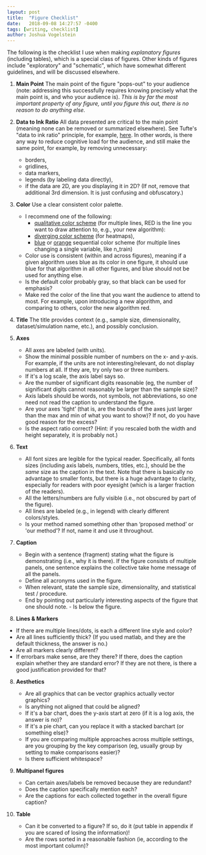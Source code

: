 ```yaml
---
layout: post
title:  "Figure Checklist"
date:   2018-09-08 14:27:57 -0400
tags: [writing, checklist]
author: Joshua Vogelstein
---
```


The following is the checklist I use when making  *explanatory figures* (including tables), which is a special class of figures. Other kinds of figures include "exploratory" and "schematic", which have somewhat different guidelines, and will be discussed elsewhere.


1. **Main Point** The main point of the figure "pops-out" to your audience (note: addressing this  successfully requires knowing precisely what the main point is, and who your audience is). *This is by far the most important property of any figure, until you figure this out, there is no reason to do anything else.*
2. **Data to Ink Ratio** All data presented are critical to the main point (meaning none can be removed or summarized elsewhere). See Tufte's "data to ink ratio" principle, for example, [here](https://medium.com/@plotlygraphs/maximizing-the-data-ink-ratio-in-dashboards-and-slide-deck-7887f7c1fab).  In other words, is there any way to reduce cognitive load for the audience, and still make the same point, for example, by removing unnecessary:
    - borders,
    - gridlines,
    - data markers,
    - legends (by labeling data directly),
    - if the data are 2D, are you displaying it in 2D? (If not, remove that additional 3rd dimension. It is just confusing and obfuscatory.)
  
3. **Color** Use a clear consistent color palette.  
   - I recommend one of the following:
     - [qualitative color scheme](http://colorbrewer2.org/#type=qualitative&scheme=Set1&n=9)  (for multiple lines, RED is the line you want to draw attention to, e.g., your new algorithm): 
     - [diverging color scheme](http://colorbrewer2.org/#type=diverging&scheme=PRGn&n=11) (for heatmaps), 
     - [blue](http://colorbrewer2.org/#type=sequential&scheme=Blues&n=9) or [orange](http://colorbrewer2.org/#type=sequential&scheme=Oranges&n=9) sequential color scheme (for multiple lines changing a single variable, like n_train)
   - Color use is consistent (within and across figures), meaning if a given algorithm uses blue as its color in one figure, it should use blue for that algorithm in all other figures, and blue should not be used for anything else.
   - Is the default color probably gray, so that black can be used for emphasis?
   - Make red the color of the line that you want the audience to attend to most.  For example, upon introducing a new algorithm, and comparing to others, color the new algorithm red. 

4.  **Title** The title provides context (e.g., sample size, dimensionality, dataset/simulation name, etc.), and possibly conclusion.
5.  **Axes**
    - All axes are labeled (with units).
    - Show the minimal possible number of numbers on the x- and y-axis.  For example, if the units are not interesting/relevant, do not display numbers at all.  If they are, try only two or three numbers.  
    - If it's a log scale, the axis label says so.
    - Are the number of significant digits reasonable (eg, the number of significant digits cannot reasonably be larger than the sample size)?
    - Axis labels should be words, not symbols, not abbreviations, so one need not read the caption to understand the figure.
    - Are your axes 'tight’ (that is, are the bounds of the axes just larger than the max and min of what you want to show)? If not, do you have good reason for the excess?
    - Is the aspect ratio correct? (Hint: if you rescaled both the width and height separately, it is probably not.)

6.  **Text**
    - All font sizes are legible for the typical reader. Specifically, all fonts sizes (including axis labels, numbers, titles, etc.), should be the *same* size as the caption in the text.  Note that there is basically no advantage to smaller fonts, but there is a huge advantage to clarity, especially for readers with poor eyesight (which is a larger fraction of the readers).
    - All the letters/numbers are fully visible (i.e., not obscured by part of the figure).
    - All lines are labeled (e.g., in legend) with clearly different colors/styles.
    - Is your method named something other than ‘proposed method’ or 'our method’? If not, name it and use it throughout.

7.  **Caption** 
    - Begin with a sentence (fragment) stating what the figure is demonstrating (i.e., why it is there).  If the figure consists of multiple panels, one sentence explains the collective take home message of all the panels.
    - Define all acronyms used in the figure.
    - When relevant, state the sample size, dimensionality, and statistical test / procedure.  
    - End by pointing out particularly interesting aspects of the figure that one should note. - Is below the figure.

8. **Lines & Markers**
- If there are multiple lines/dots, is each a different line style and color?
- Are all lines sufficiently thick? (If you used matlab, and they are the default thickness, the answer is no.)
- Are all markers clearly different?
-  If errorbars make sense, are they there?  If there, does the caption explain whether they are standard error? If they are not there, is there a good justification provided for that?

8. **Aesthetics**
   - Are all graphics that can be vector graphics actually vector graphics?
   - Is anything not aligned that could be aligned?
   - If it's a bar chart, does the y-axis start at zero (if it is a log axis, the answer is no)?  
   - If it's a pie chart, can you replace it with a stacked barchart (or something else)?
   -  If you are comparing multiple approaches across multiple settings, are you grouping by the key comparison (eg, usually group by setting to make comparisons easier)?
   - Is there sufficient whitespace?

9. **Multipanel figures**
   - Can certain axes/labels be removed because they are redundant?
   - Does the caption specifically mention each?
   - Are the captions for each collected together in the overall figure caption?

10. **Table**
    - Can it be converted to a figure? If so, do it (put table in appendix if you are scared of losing the information)!
    - Are the rows sorted in a reasonable fashion (ie, according to the most important column)?
